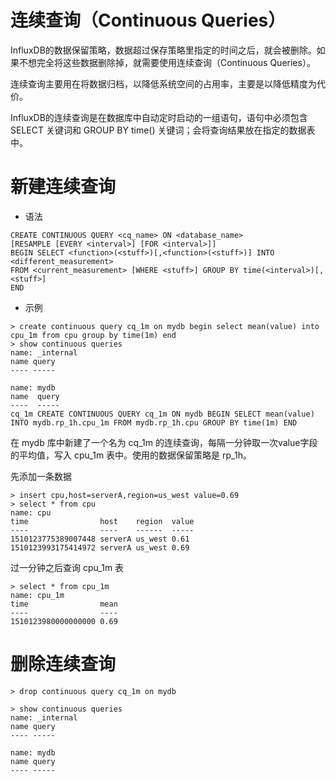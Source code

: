 # 连续查询（Continuous Queries）
InfluxDB的数据保留策略，数据超过保存策略里指定的时间之后，就会被删除。如果不想完全将这些数据删除掉，就需要使用连续查询（Continuous Queries）。

连续查询主要用在将数据归档，以降低系统空间的占用率，主要是以降低精度为代价。

InfluxDB的连续查询是在数据库中自动定时启动的一组语句，语句中必须包含 SELECT 关键词和 GROUP BY time() 关键词；会将查询结果放在指定的数据表中。

# 新建连续查询
- 语法
```
CREATE CONTINUOUS QUERY <cq_name> ON <database_name> 
[RESAMPLE [EVERY <interval>] [FOR <interval>]] 
BEGIN SELECT <function>(<stuff>)[,<function>(<stuff>)] INTO <different_measurement> 
FROM <current_measurement> [WHERE <stuff>] GROUP BY time(<interval>)[,<stuff>] 
END
```

- 示例
```
> create continuous query cq_1m on mydb begin select mean(value) into cpu_1m from cpu group by time(1m) end
> show continuous queries
name: _internal
name query
---- -----

name: mydb
name  query
----  -----
cq_1m CREATE CONTINUOUS QUERY cq_1m ON mydb BEGIN SELECT mean(value) INTO mydb.rp_1h.cpu_1m FROM mydb.rp_1h.cpu GROUP BY time(1m) END
```
在 mydb 库中新建了一个名为 cq_1m 的连续查询，每隔一分钟取一次value字段的平均值，写入 cpu_1m 表中。使用的数据保留策略是 rp_1h。

先添加一条数据
```
> insert cpu,host=serverA,region=us_west value=0.69
> select * from cpu
name: cpu
time                host    region  value
----                ----    ------  -----
1510123775389007448 serverA us_west 0.61
1510123993175414972 serverA us_west 0.69
```
过一分钟之后查询 cpu_1m 表
```
> select * from cpu_1m
name: cpu_1m
time                mean
----                ----
1510123980000000000 0.69
```

# 删除连续查询
```
> drop continuous query cq_1m on mydb

> show continuous queries
name: _internal
name query
---- -----

name: mydb
name query
---- -----
```
